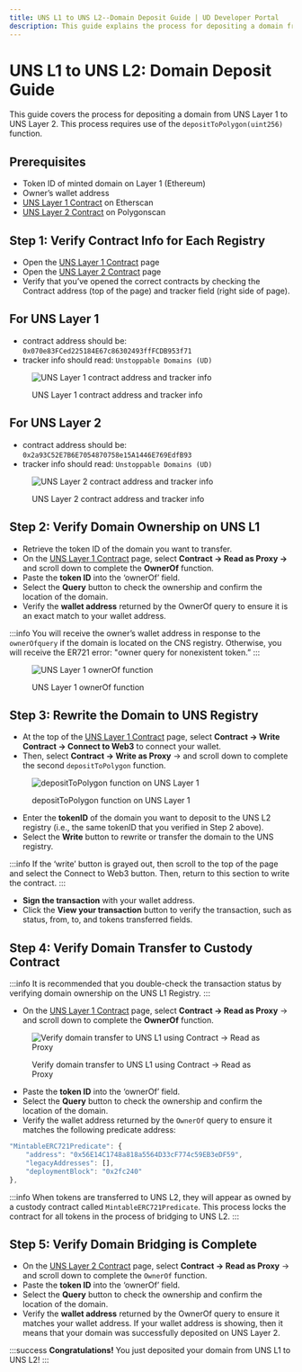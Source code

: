 ```yaml
---
title: UNS L1 to UNS L2--Domain Deposit Guide | UD Developer Portal
description: This guide explains the process for depositing a domain from UNS Layer 1 (Ethereum) registry to the UNS Layer 2 (Polygon) registry.
---
```


# UNS L1 to UNS L2: Domain Deposit Guide

This guide covers the process for depositing a domain from UNS Layer 1 to UNS Layer 2. This process requires use of the `depositToPolygon(uint256)` function.

## Prerequisites

- Token ID of minted domain on Layer 1 (Ethereum)
- Owner’s wallet address
- ​[UNS Layer 1 Contract](https://goerli.etherscan.io/address/0x070e83FCed225184E67c86302493ffFCDB953f71) on Etherscan
- [UNS Layer 2 Contract](https://mumbai.polygonscan.com/address/0x2a93C52E7B6E7054870758e15A1446E769EdfB93) on Polygonscan

## Step 1: Verify Contract Info for Each Registry

- Open the [UNS Layer 1 Contract](https://goerli.etherscan.io/address/0x070e83FCed225184E67c86302493ffFCDB953f71) page
- Open the [UNS Layer 2 Contract](https://mumbai.polygonscan.com/address/0x2a93C52E7B6E7054870758e15A1446E769EdfB93) page
- Verify that you’ve opened the correct contracts by checking the Contract address (top of the page) and tracker field (right side of page).

## For UNS Layer 1

- contract address should be: `0x070e83FCed225184E67c86302493ffFCDB953f71`
- tracker info should read: `Unstoppable Domains (UD)`

<figure>

![UNS Layer 1 contract address and tracker info](/images/uns-contract-verify.png)

<figcaption>UNS Layer 1 contract address and tracker info</figcaption>
</figure>

## For UNS Layer 2

- contract address should be: `0x2a93C52E7B6E7054870758e15A1446E769EdfB93`
- tracker info should read: `Unstoppable Domains (UD)`

<figure>

![UNS Layer 2 contract address and tracker info](/images/uns-L2-contract-verify.png)

<figcaption>UNS Layer 2 contract address and tracker info</figcaption>
</figure>

## Step 2: Verify Domain Ownership on UNS L1

- Retrieve the token ID of the domain you want to transfer.
- On the [UNS Layer 1 Contract](https://goerli.etherscan.io/address/0x070e83FCed225184E67c86302493ffFCDB953f71) page, select **Contract -> Read as Proxy ->** and scroll down to complete the **OwnerOf** function.
- Paste the **token ID** into the ‘ownerOf’ field.
- Select the **Query** button to check the ownership and confirm the location of the domain.
- Verify the **wallet address** returned by the OwnerOf query to ensure it is an exact match to your wallet address.

:::info
You will receive the owner’s wallet address in response to the `ownerOfquery` if the domain is located on the CNS registry. Otherwise, you will receive the ER721 error: "owner query for nonexistent token.”
:::

<figure>

![UNS Layer 1 ownerOf function](/images/uns_ownership.gif)

<figcaption>UNS Layer 1 ownerOf function</figcaption>
</figure>

## Step 3: Rewrite the Domain to UNS Registry

- At the top of the [UNS Layer 1 Contract](https://goerli.etherscan.io/address/0x070e83FCed225184E67c86302493ffFCDB953f71) page, select **Contract -> Write Contract -> Connect to Web3** to connect your wallet.
- Then, select **Contract -> Write as Proxy** -> and scroll down to complete the second `depositToPolygon` function.

<figure>

![depositToPolygon function on UNS Layer 1](/images/deposit-to-polygon.png)

<figcaption>depositToPolygon function on UNS Layer 1</figcaption>
</figure>

- Enter the **tokenID** of the domain you want to deposit to the UNS L2 registry (i.e., the same tokenID that you verified in Step 2 above).
- Select the **Write** button to rewrite or transfer the domain to the UNS registry.

:::info
If the ‘write’ button is grayed out, then scroll to the top of the page and select the Connect to Web3 button. Then, return to this section to write the contract.
:::

- **Sign the transaction** with your wallet address.
- Click the **View your transaction** button to verify the transaction, such as status, from, to, and tokens transferred fields.

## Step 4: Verify Domain Transfer to Custody Contract

:::info
It is recommended that you double-check the transaction status by verifying domain ownership on the UNS L1 Registry.
:::

- On the [UNS Layer 1 Contract](https://goerli.etherscan.io/address/0x070e83FCed225184E67c86302493ffFCDB953f71) page, select **Contract -> Read as Proxy** -> and scroll down to complete the **OwnerOf** function.

<figure>

![Verify domain transfer to UNS L1 using Contract -> Read as Proxy](/images/uns-L1-check-owner.png)

<figcaption>Verify domain transfer to UNS L1 using Contract -> Read as Proxy</figcaption>
</figure>

- Paste the **token ID** into the ‘ownerOf’ field.
- Select the **Query** button to check the ownership and confirm the location of the domain.
- Verify the wallet address returned by the `OwnerOf` query to ensure it matches the following predicate address:

```javascript
"MintableERC721Predicate": {
    "address": "0x56E14C1748a818a5564D33cF774c59EB3eDF59",
    "legacyAddresses": [],
    "deploymentBlock": "0x2fc240"
},
```

:::info
When tokens are transferred to UNS L2, they will appear as owned by a custody contract called `MintableERC721Predicate`. This process locks the contract for all tokens in the process of bridging to UNS L2.
:::

## Step 5: Verify Domain Bridging is Complete

- On the [UNS Layer 2 Contract](https://mumbai.polygonscan.com/address/0x2a93C52E7B6E7054870758e15A1446E769EdfB93) page, select **Contract -> Read as Proxy** -> and scroll down to complete the `OwnerOf` function.
- Paste the **token ID** into the ‘ownerOf’ field.
- Select the **Query** button to check the ownership and confirm the location of the domain.
- Verify the **wallet address** returned by the OwnerOf query to ensure it matches your wallet address. If your wallet address is showing, then it means that your domain was successfully deposited on UNS Layer 2.

:::success
**Congratulations!** You just deposited your domain from UNS L1 to UNS L2!
:::
